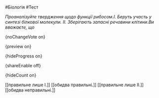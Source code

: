 #Біологія #Тест

*Проаналізуйте твердження щодо функції рибосом.I. Беруть участь у синтезі білкової молекули. ІІ. Зберігають запасні речовини клітини.Ви вважаєте, що*

{noChangeVote on}

{preview on}

{hideProgress on}

{shareEnable off}

{hideCount on}

[[правильне лише І.]]
[[обидва правильні.]]
[[правильне лише ІІ.]]
[[обидва неправильні.]]
